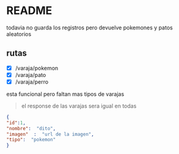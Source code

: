 # README

todavia no guarda los registros pero devuelve pokemones y patos aleatorios

## rutas
- [x] /varaja/pokemon
- [x] /varaja/pato
- [x] /varaja/perro

esta funcional pero faltan mas tipos de varajas

> el response de las varajas sera igual en todas

```json
{
"id":1,
"nombre":  "dito",
"imagen"  :  "url de la imagen",
"tipo":  "pokemon"
}
```
